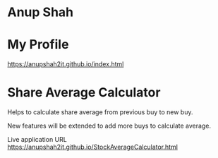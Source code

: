 # Anup Shah



# My Profile
https://anupshah2it.github.io/index.html

# Share Average Calculator


Helps to calculate share average from previous buy to new buy.

New features will be extended to add more buys to calculate average.

Live application URL
https://anupshah2it.github.io/StockAverageCalculator.html
